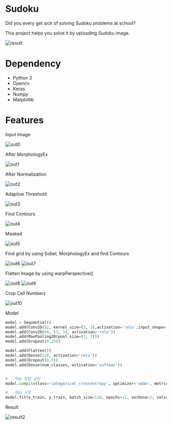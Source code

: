 # Sudoku
Did you every get sick of solving Sudoku problems at school?

This project helps you solve it by uploading Sudoku image.

![result](./result/result.PNG)

# Dependency
- Python 3
- Opencv
- Keras
- Numpy
- Matplotlib


# Features

Input Image

![out0](./result/0.jpg)

After MorphologyEx

![out1](./result/1.PNG)

After Normalization

![out2](./result/2.PNG)

Adaptive Threshold

![out3](./result/3.PNG)

Find Contours

![out4](./result/4.PNG)

Masked

![out5](./result/5.PNG)

Find grid by using Sobel, MorphologyEx and find Contours

![out6](./result/6.PNG)
![out7](./result/7.PNG)

Flatten Image by using warpPerspective()

![out8](./result/8.PNG)
![out9](./result/9.PNG)

Crop Cell Numbers

![out10](./result/10.PNG)

Model
```python
model = Sequential()
model.add(Conv2D(32, kernel_size=(3, 3),activation='relu',input_shape=(shape, shape, channel)))
model.add(Conv2D(64, (3, 3), activation='relu'))
model.add(MaxPooling2D(pool_size=(2, 2)))
model.add(Dropout(0.25))

model.add(Flatten())
model.add(Dense(128, activation='relu'))
model.add(Dropout(0.5))
model.add(Dense(num_classes, activation='softmax'))


#   학습 방법 설정
model.compile(loss='categorical_crossentropy', optimizer='adam', metrics=['accuracy'])

#   학습 시작
model.fit(x_train, y_train, batch_size=128, epochs=12, verbose=1, validation_data=(x_test, y_test))
```

Result

![result2](./result/result.PNG)

